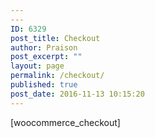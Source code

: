 ```yaml
---
---
ID: 6329
post_title: Checkout
author: Praison
post_excerpt: ""
layout: page
permalink: /checkout/
published: true
post_date: 2016-11-13 10:15:20
---
```

[woocommerce_checkout]